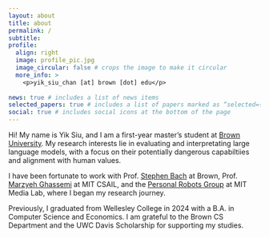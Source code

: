 ```yaml
---
layout: about
title: about
permalink: /
subtitle:
profile:
  align: right
  image: profile_pic.jpg
  image_circular: false # crops the image to make it circular
  more_info: >
    <p>yik_siu_chan [at] brown [dot] edu</p>
    
news: true # includes a list of news items
selected_papers: true # includes a list of papers marked as “selected={true}”
social: true # includes social icons at the bottom of the page
---
```

Hi! My name is Yik Siu, and I am a first-year master’s student at [Brown University](https://www.brown.edu/). My research interests lie in evaluating and interpretating large language models, with a focus on their potentially dangerous capabiltiies and alignment with human values.

I have been fortunate to work with Prof. [Stephen Bach](https://cs.brown.edu/people/sbach/) at Brown, Prof. [Marzyeh Ghassemi](https://www.csail.mit.edu/person/marzyeh-ghassemi) at MIT CSAIL, and the [Personal Robots Group](https://www.media.mit.edu/groups/personal-robots/overview/) at MIT Media Lab, where I began my research journey.

Previously, I graduated from Wellesley College in 2024 with a B.A. in Computer Science and Economics. I am grateful to the Brown CS Department and the UWC Davis Scholarship for supporting my studies.

<!-- Write your biography here. Tell the world about yourself. Link to your favorite [subreddit](http://reddit.com). You can put a picture in, too. The code is already in, just name your picture `prof_pic.jpg` and put it in the `img/` folder. -->
<!-- Put your address / P.O. box / other info right below your picture. You can also disable any of these elements by editing `profile` property of the YAML header of your `_pages/about.md`. Edit `_bibliography/papers.bib` and Jekyll will render your [publications page](/al-folio/publications/) automatically. -->
<!-- Link to your social media connections, too. This theme is set up to use [Font Awesome icons](https://fontawesome.com/) and [Academicons](https://jpswalsh.github.io/academicons/), like the ones below. Add your Facebook, Twitter, LinkedIn, Google Scholar, or just disable all of them. -->
